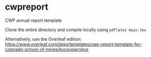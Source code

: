 # cwpreport
CWP annual report template

Clone the entire directory and compile locally using `pdflatex main.tex`

Alternatively, use the Overleaf edition: https://www.overleaf.com/latex/templates/cwp-report-template-for-colorado-school-of-mines/kvcsvpwrvbvx
